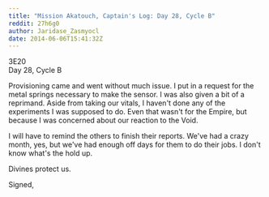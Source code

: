 ```yaml
---
title: "Mission Akatouch, Captain's Log: Day 28, Cycle B"
reddit: 27h6g0
author: Jaridase_Zasmyocl
date: 2014-06-06T15:41:32Z
---
```


3E20      
Day 28, Cycle B

Provisioning came and went without much issue. I put in a request for the metal springs necessary to make the sensor. I was also given a bit of a reprimand. Aside from taking our vitals, I haven't done any of the experiments I was supposed to do. Even that wasn't for the Empire, but because I was concerned about our reaction to the Void. 

I will have to remind the others to finish their reports. We've had a crazy month, yes, but we've had enough off days for them to do their jobs. I don't know what's the hold up. 

Divines protect us. 

Signed, 
